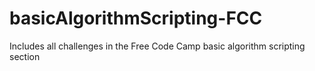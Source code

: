 # basicAlgorithmScripting-FCC
Includes all challenges in the Free Code Camp basic algorithm scripting section
